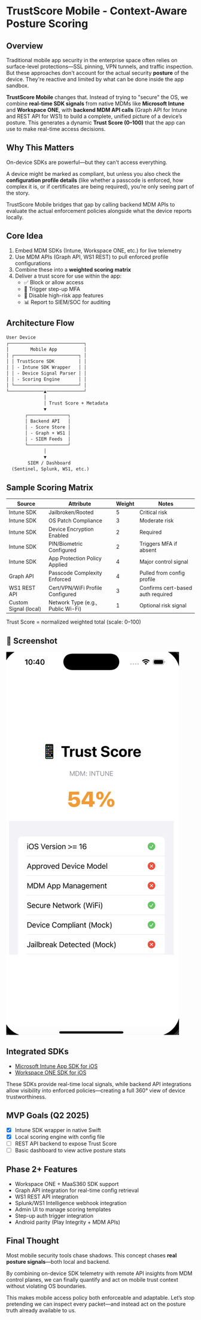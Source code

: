 # TrustScore Mobile - Context-Aware Posture Scoring

## Overview

Traditional mobile app security in the enterprise space often relies on surface-level protections—SSL pinning, VPN tunnels, and traffic inspection. But these approaches don't account for the actual security **posture** of the device. They're reactive and limited by what can be done inside the app sandbox.

**TrustScore Mobile** changes that. Instead of trying to "secure" the OS, we combine **real-time SDK signals** from native MDMs like **Microsoft Intune** and **Workspace ONE**, with **backend MDM API calls** (Graph API for Intune and REST API for WS1) to build a complete, unified picture of a device’s posture. This generates a dynamic **Trust Score (0–100)** that the app can use to make real-time access decisions.

## Why This Matters

On-device SDKs are powerful—but they can't access everything.

A device might be marked as compliant, but unless you also check the **configuration profile details** (like whether a passcode is enforced, how complex it is, or if certificates are being required), you’re only seeing part of the story.

TrustScore Mobile bridges that gap by calling backend MDM APIs to evaluate the actual enforcement policies alongside what the device reports locally.

## Core Idea

1. Embed MDM SDKs (Intune, Workspace ONE, etc.) for live telemetry
2. Use MDM APIs (Graph API, WS1 REST) to pull enforced profile configurations
3. Combine these into a **weighted scoring matrix**
4. Deliver a trust score for use within the app:
   - ✅ Block or allow access
   - 🔐 Trigger step-up MFA
   - 🚫 Disable high-risk app features
   - 📊 Report to SIEM/SOC for auditing

## Architecture Flow

```text
User Device
┌────────────────────────────┐
│        Mobile App          │
│ ┌────────────────────────┐ │
│ │ TrustScore SDK         │ │
│ │ - Intune SDK Wrapper   │ │
│ │ - Device Signal Parser │ │
│ │ - Scoring Engine       │ │
│ └────────────────────────┘ │
└─────────────▲──────────────┘
              │
              │ Trust Score + Metadata
              ▼
       ┌───────────────┐
       │ Backend API   │
       │ - Score Store │
       │ - Graph + WS1 │
       │ - SIEM Feeds  │
       └───────────────┘
              │
              ▼
        SIEM / Dashboard
  (Sentinel, Splunk, WS1, etc.)
```

## Sample Scoring Matrix

| Source                 | Attribute                            | Weight | Notes                              |
|------------------------|---------------------------------------|--------|-------------------------------------|
| Intune SDK             | Jailbroken/Rooted                    | 5      | Critical risk                      |
| Intune SDK             | OS Patch Compliance                  | 3      | Moderate risk                      |
| Intune SDK             | Device Encryption Enabled            | 2      | Required                           |
| Intune SDK             | PIN/Biometric Configured             | 2      | Triggers MFA if absent             |
| Intune SDK             | App Protection Policy Applied        | 4      | Major control signal               |
| Graph API              | Passcode Complexity Enforced         | 4      | Pulled from config profile         |
| WS1 REST API           | Cert/VPN/WiFi Profile Configured     | 3      | Confirms cert-based auth required  |
| Custom Signal (local)  | Network Type (e.g., Public Wi-Fi)    | 1      | Optional risk signal               |

Trust Score = normalized weighted total (scale: 0–100)

## 📱 Screenshot

![Trust Score Mobile Screenshot](assets/screenshot.png)

## Integrated SDKs

- [Microsoft Intune App SDK for iOS](https://github.com/microsoftconnect/ms-intune-app-sdk-ios)
- [Workspace ONE SDK for iOS](https://github.com/euc-releases/iOS-WorkspaceONE-SDK)

These SDKs provide real-time local signals, while backend API integrations allow visibility into enforced policies—creating a full 360° view of device trustworthiness.

## MVP Goals (Q2 2025)
- [x] Intune SDK wrapper in native Swift
- [x] Local scoring engine with config file
- [ ] REST API backend to expose Trust Score
- [ ] Basic dashboard to view active posture stats

## Phase 2+ Features
- Workspace ONE + MaaS360 SDK support
- Graph API integration for real-time config retrieval
- WS1 REST API integration
- Splunk/WS1 Intelligence webhook integration
- Admin UI to manage scoring templates
- Step-up auth trigger integration
- Android parity (Play Integrity + MDM APIs)

## Final Thought

Most mobile security tools chase shadows. This concept chases **real posture signals**—both local and backend.

By combining on-device SDK telemetry with remote API insights from MDM control planes, we can finally quantify and act on mobile trust context without violating OS boundaries.

This makes mobile access policy both enforceable and adaptable. Let’s stop pretending we can inspect every packet—and instead act on the posture truth already available to us.

